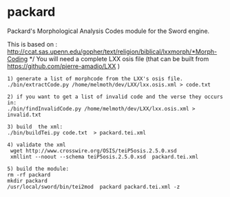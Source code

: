 # packard
 Packard's Morphological Analysis Codes module for the Sword engine.

 This is based on : http://ccat.sas.upenn.edu/gopher/text/religion/biblical/lxxmorph/*Morph-Coding */
 You will need a complete LXX osis file (that can be built from https://github.com/pierre-amadio/LXX )

```
1) generate a list of morphcode from the LXX's osis file.
./bin/extractCode.py /home/melmoth/dev/LXX/lxx.osis.xml > code.txt

2) if you want to get a list of invalid code and the verse they occurs in:
./bin/findInvalidCode.py /home/melmoth/dev/LXX/lxx.osis.xml > invalid.txt

3) build  the xml:
./bin/buildTei.py code.txt  > packard.tei.xml

4) validate the xml
 wget http://www.crosswire.org/OSIS/teiP5osis.2.5.0.xsd
 xmllint --noout --schema teiP5osis.2.5.0.xsd  packard.tei.xml

5) build the module:
rm -rf packard 
mkdir packard 
/usr/local/sword/bin/tei2mod  packard packard.tei.xml -z 

```
